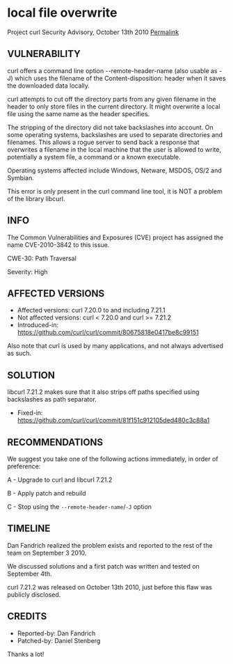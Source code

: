 local file overwrite
====================

Project curl Security Advisory, October 13th 2010
[Permalink](https://curl.se/docs/CVE-2010-3842.html)

VULNERABILITY
-------------

curl offers a command line option --remote-header-name (also usable as -J)
which uses the filename of the Content-disposition: header when it saves the
downloaded data locally.

curl attempts to cut off the directory parts from any given filename in the
header to only store files in the current directory. It might overwrite a
local file using the same name as the header specifies.

The stripping of the directory did not take backslashes into account. On
some operating systems, backslashes are used to separate directories and
filenames. This allows a rogue server to send back a response that
overwrites a filename in the local machine that the user is allowed to
write, potentially a system file, a command or a known executable.

Operating systems affected include Windows, Netware, MSDOS, OS/2 and
Symbian.

This error is only present in the curl command line tool, it is NOT a
problem of the library libcurl.

INFO
----

The Common Vulnerabilities and Exposures (CVE) project has assigned the name
CVE-2010-3842 to this issue.

CWE-30: Path Traversal

Severity: High

AFFECTED VERSIONS
-----------------

- Affected versions: curl 7.20.0 to and including 7.21.1
- Not affected versions: curl < 7.20.0 and curl >= 7.21.2
- Introduced-in: https://github.com/curl/curl/commit/80675818e0417be8c99151

Also note that curl is used by many applications, and not always advertised as
such.

SOLUTION
--------

libcurl 7.21.2 makes sure that it also strips off paths specified using
backslashes as path separator.

- Fixed-in: https://github.com/curl/curl/commit/81f151c912105ded480c3c88a1

RECOMMENDATIONS
---------------

We suggest you take one of the following actions immediately, in order of
preference:

 A - Upgrade to curl and libcurl 7.21.2

 B - Apply patch and rebuild

 C - Stop using the `--remote-header-name`/`-J` option

TIMELINE
---------

Dan Fandrich realized the problem exists and reported to the rest of the
team on September 3 2010.

We discussed solutions and a first patch was written and tested on September
4th.

curl 7.21.2 was released on October 13th 2010, just before this flaw was
publicly disclosed.

CREDITS
-------

- Reported-by: Dan Fandrich
- Patched-by: Daniel Stenberg

Thanks a lot!
